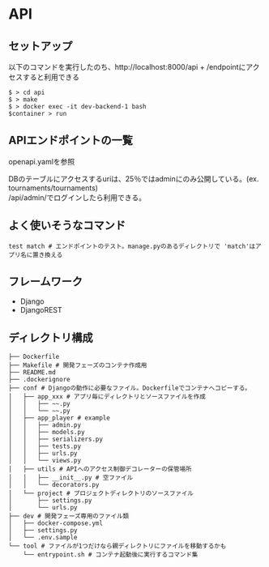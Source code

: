 # API
## セットアップ
以下のコマンドを実行したのち、http://localhost:8000/api + /endpointにアクセスすると利用できる  
```
$ > cd api
$ > make
$ > docker exec -it dev-backend-1 bash
$container > run
```

## APIエンドポイントの一覧
openapi.yamlを参照

DBのテーブルにアクセスするuriは、25％ではadminにのみ公開している。(ex. tournaments/tournaments)  
/api/admin/でログインしたら利用できる。

## よく使いそうなコマンド
```
test match # エンドポイントのテスト。manage.pyのあるディレクトリで 'match'はアプリ名に置き換える
```

## フレームワーク
* Django
* DjangoREST

## ディレクトリ構成
```
├── Dockerfile
├── Makefile # 開発フェーズのコンテナ作成用
├── README.md
├── .dockerignore
├── conf # Djangoの動作に必要なファイル。Dockerfileでコンテナへコピーする。
│   ├── app_xxx # アプリ毎にディレクトリとソースファイルを作成
│   │   ├── ~~.py
│   │   └── ~~.py
│   ├── app_player # example
│   │   ├── admin.py
│   │   ├── models.py
│   │   ├── serializers.py
│   │   ├── tests.py
│   │   ├── urls.py
│   │   └── views.py
│   ├── utils # APIへのアクセス制御デコレーターの保管場所
│   │   ├── __init__.py # 空ファイル
│   │   └── decorators.py
│   └── project # プロジェクトディレクトリのソースファイル
│       ├── settings.py
│       └── urls.py
├── dev # 開発フェーズ専用のファイル類
│   ├── docker-compose.yml
│   ├── settings.py
│   └── .env.sample
└── tool # ファイルが1つだけなら親ディレクトリにファイルを移動するかも
    └── entrypoint.sh # コンテナ起動後に実行するコマンド集
```